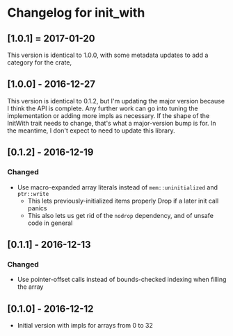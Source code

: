 # Changelog for init\_with

## [1.0.1] = 2017-01-20

This version is identical to 1.0.0, with some metadata updates to add a category for the crate,

## [1.0.0] - 2016-12-27

This version is identical to 0.1.2, but I'm updating the major version because I think the API is
complete. Any further work can go into tuning the implementation or adding more impls as necessary.
If the shape of the InitWith trait needs to change, that's what a major-version bump is for. In the
meantime, I don't expect to need to update this library.

## [0.1.2] - 2016-12-19
### Changed
- Use macro-expanded array literals instead of `mem::uninitialized` and `ptr::write`
  - This lets previously-initialized items properly Drop if a later init call panics
  - This also lets us get rid of the `nodrop` dependency, and of unsafe code in general

## [0.1.1] - 2016-12-13
### Changed
- Use pointer-offset calls instead of bounds-checked indexing when filling the array

## [0.1.0] - 2016-12-12
- Initial version with impls for arrays from 0 to 32
